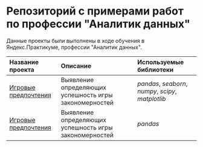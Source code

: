 # Репозиторий с примерами работ по профессии "Аналитик данных"

Данные проекты были выполнены в ходе обучения в Яндекс.Практикуме, профессии "Аналитик данных".

| Название проекта | Описание | Используемые библиотеки | 
| :---------------------- | :---------------------- | :---------------------- |
| [Игровые предпочтения](1_project_games.ipynb) | Выявление определяющих успешность игры закономерностей| *pandas*, *seaborn*, *numpy*, *scipy*, *matplotlib* |
| [Игровые предпочтения](1_project_games) | Выявление определяющих успешность игры закономерностей| *pandas* |
